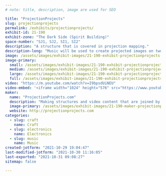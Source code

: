 ```yaml
---
# note: title, description, image are used for SEO

title: "ProjectionProjects"
slug: projectionprojects
permalink: /exhibits/projectionprojects/
exhibit-id: 21-190
exhibit-zone: "The Dark Side (Spirit Building)"
space-number: "SJ1, SJ2, SI1, SI2"
description: "A structure that is covered in projection mapping."
description-long: "Music will be used to create projected images on two pieces of scaffolding covered with miscellaneous shapes."
image: /assets/images/exhibit-images/21-190-exhibit-projectionprojects-5d289462-a649-48c8-bee3-e28335ce0e28-large.jpeg
image-primary: 
  small: /assets/images/exhibit-images/21-190-exhibit-projectionprojects-5d289462-a649-48c8-bee3-e28335ce0e28-small.jpeg
  medium: /assets/images/exhibit-images/21-190-exhibit-projectionprojects-5d289462-a649-48c8-bee3-e28335ce0e28-medium.jpeg
  large: /assets/images/exhibit-images/21-190-exhibit-projectionprojects-5d289462-a649-48c8-bee3-e28335ce0e28-large.jpeg
  full: /assets/images/exhibit-images/21-190-exhibit-projectionprojects-5d289462-a649-48c8-bee3-e28335ce0e28-full.jpeg
video: "https://m.youtube.com/watch?v=I9bpsdUiNEU"
video-embed: '<iframe width="1024" height="576" src="https://www.youtube.com/embed/I9bpsdUiNEU?feature=oembed" frameborder="0" allow="accelerometer; autoplay; clipboard-write; encrypted-media; gyroscope; picture-in-picture" allowfullscreen></iframe>'
maker: 
  name: "ProjectionProjects.com"
  description: "Making structures and video content that are joined by the craft of projection mapping."
  image-primary: /assets/images/exhibit-images/21-190-maker-projectionprojects-1fdee946-a7d6-47b5-ae1c-ccd52d99ca53-medium.jpeg
  website: http://projectionprojects.com
categories: 
  - slug: craft
    name: Craft
  - slug: electronics
    name: Electronics
  - slug: music
    name: Music
created-jotform: "2021-10-29 19:04:47"
last-modified-jotform: "2021-10-30 11:16:05"
last-exported: "2021-10-31 09:08:27"
sitemap: false

---
```

